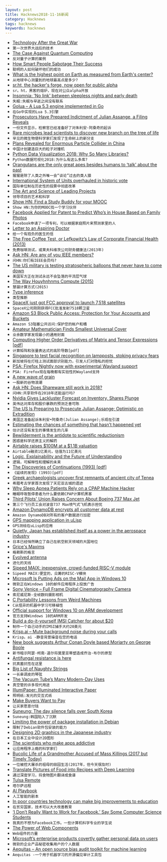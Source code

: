 ```yaml
---
layout: post
title: Hacknews2018-11-16新闻
category: Hacknews
tags: hacknews
keywords: hacknews
---
```




- [Technology After the Great War](https://thefrailestthing.com/2018/11/11/technology-after-the-great-war/)
- `第一次世界大战后的技术`
- [The Case Against Quantum Computing](https://spectrum.ieee.org/computing/hardware/the-case-against-quantum-computing)
- `反对量子计算的案例`
- [How  Smart People Sabotage Their Success](https://hbr.org/2018/11/5-ways-smart-people-sabotage-their-success)
- `聪明的人如何破坏他们的成功`
- [What is the highest point on Earth as measured from Earth&#39;s center?](https://oceanservice.noaa.gov/facts/highestpoint.html)
- `从地球中心测量到的地球最高点是多少?`
- [sr.ht, the hacker&#39;s forge, now open for public alpha](https://drewdevault.com/2018/11/15/sr.ht-general-availability.html)
- `sr。ht，黑客的熔炉，现在对公众alpha开放`
- [Insomnia: &#39;No link&#39; between sleepless nights and early death](https://www.bbc.co.uk/news/newsbeat-46223386)
- `失眠:失眠与早逝之间没有联系`
- [Golua – A Lua 5.3 engine implemented in Go](https://github.com/Azure/golua)
- `在Go中实现的Lua 5.3引擎`
- [Prosecutors Have Prepared Indictment of Julian Assange, a Filing Reveals](https://www.nytimes.com/2018/11/16/us/politics/julian-assange-indictment-wikileaks.html)
- `一份文件显示，检察官已经准备好了对朱利安·阿桑奇的起诉`
- [Rare microbes lead scientists to discover new branch on the tree of life](https://www.cbc.ca/news/technology/hemimastigotes-supra-kingdom-1.4715823)
- `罕见的微生物使科学家们发现了生命树上的新分支`
- [Plans Revealed for Enormous Particle Collider in China](https://gizmodo.com/plans-revealed-for-enormous-particle-collider-in-china-1830444169)
- `中国计划建造巨大的粒子对撞机`
- [Python Data Visualization 2018: Why So Many Libraries?](https://www.anaconda.com/blog/developer-blog/python-data-visualization-2018-why-so-many-libraries/)
- `Python数据可视化2018:为什么有这么多库?`
- [Orangutans are the only great apes besides humans to ‘talk’ about the past](https://www.sciencemag.org/news/2018/11/orangutans-are-only-great-apes-besides-humans-talk-about-past)
- `猩猩是除了人类之外唯一会“谈论”过去的类人猿`
- [International System of Units overhauled in historic vote](http://www.npl.co.uk/news/international-system-of-units-overhauled-in-historic-vote)
- `国际单位制在历史性的投票中彻底改革`
- [The Art and Science of Leading Projects](https://www.teamgantt.com/art-science-of-leading-projects)
- `领导项目的艺术和科学`
- [Show HN: Find a Study Buddy for your MOOC](https://stacks.courses/)
- `Show HN:为你的MOOC找一个学习伙伴`
- [Facebook Applied for Patent to Predict Who’s in House Based on Family Photos](https://www.buzzfeednews.com/article/nicolenguyen/facebook-household-prediction-patent)
- `Facebook申请了一项专利，可以根据家庭照片来预测家里的人`
- [Letter to an Aspiring Doctor](https://www.firstthings.com/article/2018/12/letter-to-an-aspiring-doctor)
- `给一个有抱负的医生的信`
- [The Free Coffee Test, or Lefkowitz’s Law of Corporate Financial Health (2013)](https://jasonlefkowitz.net/2013/05/introducing-lefkowitzs-law-of-corporate-financial-health/)
- `免费咖啡测试，或莱夫科维茨公司财务健康法(2013年)`
- [Ask HN: Are any of you IEEE members?](item?id=18450564)
- `问HN:你们有IEEE会员吗?`
- [The US military is testing stratospheric balloons that never have to come down](https://www.technologyreview.com/s/612417/darpa-is-testing-stratospheric-balloons-that-ride-the-wind-so-they-never-have-to-come-down/)
- `美国军方正在测试永远不会坠落的平流层气球`
- [The Way Houyhnhnms Compute (2015)](http://ngnghm.github.io/blog/2015/08/02/chapter-1-the-way-houyhnhnms-compute/)
- `慧骃计算方式(2015)`
- [Type inference](https://eli.thegreenplace.net/2018/type-inference/)
- `类型推断`
- [SpaceX just got FCC approval to launch 7,518 satellites](https://www.fastcompany.com/90268592/elon-musks-spacex-just-got-fcc-approval-to-launch-7518-satellites)
- `SpaceX公司刚刚获得FCC批准发射7518颗卫星`
- [Amazon S3 Block Public Access: Protection for Your Accounts and Buckets](https://aws.amazon.com/blogs/aws/amazon-s3-block-public-access-another-layer-of-protection-for-your-accounts-and-buckets/)
- `Amazon S3阻塞公共访问:保护您的帐户和桶`
- [Amateur Mathematician Finds Smallest Universal Cover](https://www.quantamagazine.org/amateur-mathematician-finds-smallest-universal-cover-20181115/)
- `业余数学家发现最小的通用封面`
- [Computing Higher Order Derivatives of Matrix and Tensor Expressions [pdf]](http://www.matrixcalculus.org/matrixcalculus.pdf)
- `计算矩阵和张量表达式的高阶导数[pdf]`
- [Singapore to test facial recognition on lampposts, stoking privacy fears](https://www.reuters.com/article/us-singapore-surveillance/singapore-to-test-facial-recognition-on-lampposts-stoking-privacy-fears-idUSKBN1HK0RV)
- `新加坡将在灯柱上测试面部识别能力，引发人们对隐私的担忧`
- [PSA: Firefox Nightly now with experimental Wayland support](https://glandium.org/blog/?p=3899)
- `PSA: Firefox现在每晚都有实验性的Wayland支持`
- [A new wave of grain](https://www.boulderweekly.com/special-editions/new-wave-grain/)
- `一股新的谷物浪潮`
- [Ask HN: Does Shareware still work in 2018?](item?id=18459164)
- `问HN:共享软件在2018年还能运行吗?`
- [Nvidia Gives Lackluster Forecast on Inventory, Shares Plunge](https://www.bloomberg.com/news/articles/2018-11-15/nvidia-gives-weak-forecast-citing-inventory-stock-slumps)
- `英伟达对库存和股价暴跌的预测乏善可陈`
- [The US Is Preparing to Prosecute Julian Assange; Optimistic on Extradition](https://www.wsj.com/articles/u-s-is-optimistic-it-will-prosecute-assange-1542323142)
- `美国正准备起诉朱利安•阿桑奇(Julian Assange);乐观在引渡`
- [Estimating the chances of something that hasn’t happened yet](https://www.johndcook.com/blog/2010/03/30/statistical-rule-of-three/)
- `估计还没有发生的事情发生的几率`
- [Bewilderment is the antidote to scientific reductionism](http://nautil.us/issue/66/clockwork/we-are-all-bewildered-machines)
- `困惑是科学还原主义的解药`
- [Airtable raises $100M at a $1.1B valuation](https://techcrunch.com/2018/11/15/airtable-maker-of-a-coding-platform-for-non-techies-raises-100m-at-a-1-1b-valuation/)
- `Airtable融资1亿美元，估值为11亿美元`
- [Logic, Explainability and the Future of Understanding](https://blog.stephenwolfram.com/2018/11/logic-explainability-and-the-future-of-understanding/)
- `逻辑，可解释性和理解的未来`
- [The Discoveries of Continuations (1993) [pdf]](http://www.math.bas.bg/~bantchev/place/iswim/conti-disco.pdf)
- `《延续的发现》(1993)[pdf]`
- [Greek archaeologists uncover first remnants of ancient city of Tenea](https://edition.cnn.com/style/article/tenea-archeology-greece-scli-intl/index.html)
- `希腊考古学家首次发现了天尼亚古城的遗迹`
- [Why Sleep Apnea Patients Rely on a CPAP Machine Hacker](https://motherboard.vice.com/en_us/article/xwjd4w/im-possibly-alive-because-it-exists-why-sleep-apnea-patients-rely-on-a-cpap-machine-hacker)
- `睡眠呼吸暂停患者为什么要依赖CPAP计算机黑客`
- [Third Pilots&#39; Union Raises Concern About Boeing 737 Max Jet](https://www.bloomberg.com/news/articles/2018-11-15/third-pilots-union-raises-concern-about-boeing-s-737-max-jet)
- `第三个飞行员工会对波音737 Max喷气式飞机表示担忧`
- [Amazon DynamoDB encrypts all customer data at rest](https://aws.amazon.com/about-aws/whats-new/2018/11/amazon-dynamodb-encrypts-all-customer-data-at-rest/)
- `Amazon DynamoDB对所有的客户数据进行加密`
- [GPS mapping application in uLisp](http://www.ulisp.com/show?2DT6)
- `GPS测绘在uLisp的应用`
- [Quietly, Japan has established itself as a power in the aerospace industry](https://arstechnica.com/science/2018/11/long-on-tradition-japan-grapples-with-a-rapidly-changing-rocket-industry/)
- `日本已经悄然确立了自己在航空航天领域的大国地位`
- [Grice&#39;s Maxims](https://www.sas.upenn.edu/~haroldfs/dravling/grice.html)
- `格赖斯的格言`
- [Evolved antenna](https://en.wikipedia.org/wiki/Evolved_antenna)
- `进化的天线`
- [Sipeed MAIX: inexpensive,  crowd-funded RISC-V module](https://www.indiegogo.com/projects/sipeed-maix-the-world-first-risc-v-64-ai-module#/)
- `Sipeed MAIX:便宜的，众筹的RISC-V模块`
- [Microsoft Is Putting Ads on the Mail App in Windows 10](https://www.thurrott.com/windows/windows-10/192251/microsoft-is-adding-ads-to-the-mail-app-in-windows-10)
- `微软正在Windows 10的邮件应用程序上投放广告`
- [Sony Venice – Full Frame Digital Cinematography Camera](https://pro.sony/ue_US/products/digital-cinema-cameras/venice)
- `索尼威尼斯-全帧数码摄影相机`
- [C Portability Lessons from Weird Machines](https://begriffs.com/posts/2018-11-15-c-portability.html)
- `C从怪异的机器中学习可移植性`
- [Official support for Windows 10 on ARM development](https://blogs.windows.com/buildingapps/2018/11/15/official-support-for-windows-10-on-arm-development/)
- `官方支持Windows 10的ARM开发`
- [Build a do-it-yourself IMSI Catcher for about $20](https://motherboard.vice.com/en_us/article/gy7qm9/how-i-made-imsi-catcher-cheap-amazon-github)
- `制作一个自己动手的IMSI捕手大约20美元`
- [Krisp.ai – Mute background noise during your calls](https://krisp.ai/index.html)
- `Krisp。ai -静音背景噪音在您的电话`
- [New book suggests Arthur Conan Doyle based Moriarty on George Boole](https://www.irishtimes.com/news/science/could-sherlock-holmes-s-true-nemesis-have-been-a-mathematician-1.3694917)
- `新书暗示阿瑟·柯南·道尔将莫里亚蒂塑造成乔治·布尔的原型`
- [Antifungal resistance is here](https://www.theatlantic.com/science/archive/2018/11/when-tulips-kill/574489/)
- `抗真菌抗性在这里`
- [Big List of Naughty Strings](https://github.com/minimaxir/big-list-of-naughty-strings)
- `一长串调皮的琴弦`
- [The Vacuum Tube’s Many Modern-Day Uses](https://tedium.co/2018/11/13/vacuum-tubes-modern-day/)
- `真空管的许多现代用途`
- [IllumiPaper: Illuminated Interactive Paper](https://imld.de/en/research/research-projects/illumipaper/)
- `照明纸:发光的交互式纸`
- [Make Buyers Want to Pay](https://www.gkogan.co/blog/buyers/)
- `让买家愿意付钱`
- [Suneung: The day silence falls over South Korea](https://www.bbc.com/news/world-asia-46181240)
- `Suneung:韩国陷入了沉默`
- [Limiting the power of package installation in Debian](https://lwn.net/Articles/770784/)
- `限制了Debian软件包安装的能力`
- [Designing 2D graphics in the Japanese industry](https://vgdensetsu.tumblr.com/post/179656817318/designing-2d-graphics-in-the-japanese-industry)
- `在日本工业中设计2D图形`
- [The scientists who make apps addictive](https://www.1843magazine.com/features/the-scientists-who-make-apps-addictive)
- `让应用程序上瘾的科学家们`
- [Bucolic Life of a Grandmother Accused of Mass Killings (2017 but Timely Today)](https://www.nytimes.com/2017/02/24/world/asia/cambodia-khmer-rouge-im-chaem.html)
- `一位被控大屠杀的祖母的田园生活(2017年，但今天很及时)`
- [Translate Pictures of Food into Recipes with Deep Learning](https://towardsdatascience.com/this-ai-is-hungry-b2a8655528be)
- `通过深度学习，将食物图片翻译成食谱`
- [Tulsa Remote](https://tulsaremote.com/#hero)
- `塔尔萨远程`
- [AI Playbook](http://aiplaybook.a16z.com)
- `人工智能的剧本`
- [In poor countries technology can make big improvements to education](https://www.economist.com/international/2018/11/17/in-poor-countries-technology-can-make-big-improvements-to-education)
- `在贫穷国家，技术可以大大改善教育`
- [‘I Don’t Really Want to Work for Facebook.’ Say Some Computer Science Students](https://www.nytimes.com/2018/11/15/technology/jobs-facebook-computer-science-students.html)
- `我真的不想为Facebook工作。一些计算机科学专业的学生说`
- [The Power of Web Components](https://hacks.mozilla.org/2018/11/the-power-of-web-components/)
- `Web组件的力量`
- [Microsoft’s enterprise products covertly gather personal data on users](https://thenextweb.com/microsoft/2018/11/15/report-microsofts-enterprise-products-covertly-gather-personal-data-on-users/)
- `微软的企业产品秘密收集用户的个人数据`
- [Aequitas – An open source bias audit toolkit for machine learning](https://dsapp.uchicago.edu/projects/aequitas/)
- `Aequitas -一个用于机器学习的开源偏见审计工具包`

